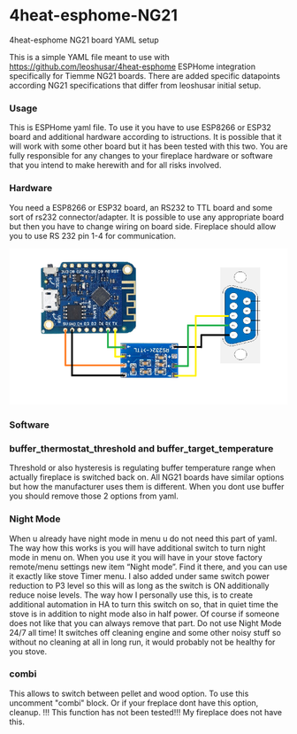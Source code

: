 # 4heat-esphome-NG21
4heat-esphome NG21 board YAML setup

This is a simple YAML file meant to use with https://github.com/leoshusar/4heat-esphome ESPHome integration specifically for Tiemme NG21 boards. There are added specific datapoints according NG21 specifications that differ from leoshusar initial setup.

### Usage

This is ESPHome yaml file. To use it you have to use ESP8266 or ESP32 board and additional hardware according to istructions. It is possible that it will work with some other board but it has been tested with this two. You are fully responsible for any changes to your fireplace hardware or software that you intend to make herewith and for all risks involved.

### Hardware

You need a ESP8266 or ESP32 board, an RS232 to TTL board and some sort of rs232 connector/adapter. It is possible to use any appropriate board but then you have to change wiring on board side. Fireplace should allow you to use RS 232 pin 1-4 for communication.

![](hardware.png)

### Software

### buffer_thermostat_threshold and buffer_target_temperature

Threshold or also hysteresis is regulating buffer temperature range when actually fireplace is switched back on. All NG21 boards have similar options but how the manufacturer uses them is different. When you dont use buffer you should remove those 2 options from yaml.

### Night Mode

When u already have night mode in menu u do not need this part of yaml.
The way how this works is you will have additional switch to turn night mode in menu on. When you use it you will have in your stove factory remote/menu settings new item “Night mode”. Find it there, and you can use it exactly like stove Timer menu. I also added under same switch power reduction to P3 level so this will as long as the switch is ON additionally reduce noise levels.
The way how I personally use this, is to create additional automation in HA to turn this switch on so, that in quiet time the stove is in addition to night mode also in half power.
Of course if someone does not like that you can always remove that part. 
Do not use Night Mode 24/7 all time! It switches off cleaning engine and some other noisy stuff so without no cleaning at all in long run, it would probably not be healthy for you stove.

### combi

This allows to switch between pellet and wood option. To use this uncomment "combi" block. Or if your freplace dont have this option, cleanup. 
!!! This function has not been tested!!!  My fireplace does not have this.

